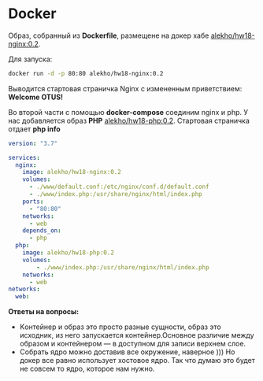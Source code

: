 # Docker
Образ, собранный из **Dockerfile**, размещене на докер хабе [alekho/hw18-nginx:0.2](https://hub.docker.com/repository/docker/alekho/hw18-nginx).

Для запуска:
```bash
docker run -d -p 80:80 alekho/hw18-nginx:0.2
```
Выводится стартовая страничка Nginx с измененным приветствием: **Welcome OTUS!**

Во второй части с помощью **docker-compose** соединим nginx и php.
У нас добавляется образ **PHP** [alekho/hw18-php:0.2](https://hub.docker.com/repository/docker/alekho/hw18-php).
Стартовая страничка отдает **php info**
```yml
version: "3.7"

services:
  nginx:
    image: alekho/hw18-nginx:0.2
    volumes:
      - ./www/default.conf:/etc/nginx/conf.d/default.conf
      - ./www/index.php:/usr/share/nginx/html/index.php
    ports:
      - "80:80"
    networks:
      - web
    depends_on:
      - php
  php:
    image: alekho/hw18-php:0.2
    volumes:
        - ./www/index.php:/usr/share/nginx/html/index.php
    networks:
      - web
networks:
  web:
```

**Ответы на вопросы:** 
+ Kонтейнер и образ это просто разные сущности, образ это исходник, из него запускается контейнер.Основное различие между образом и контейнером — в доступном для записи верхнем слое.
+ Собрать ядро можно доставив все окружение, наверное ))) Но докер все равно использует хостовое ядро. Так что думаю это будет не совсем то ядро, которое нам нужно.